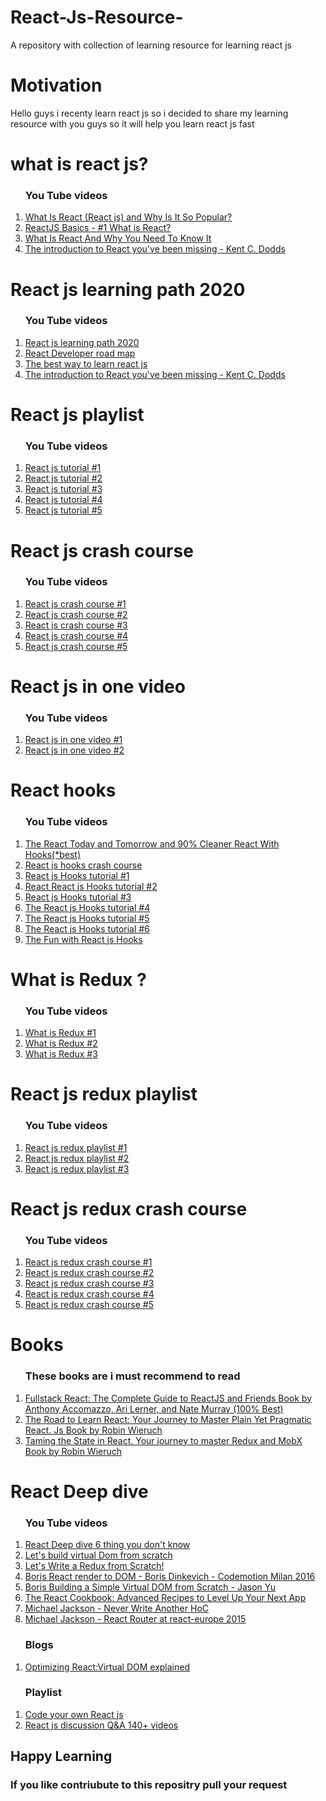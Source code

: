 # React-Js-Resource-
A repository with collection of learning resource for learning  react js  

# Motivation
<p> Hello guys i recenty learn react js so i decided to share my learning resource with you guys so it will  help you learn react js fast </p>

# what is react js?

   <ol>
    <h3>You Tube videos </h3>
    <li> <a href="https://www.youtube.com/watch?v=N3AkSS5hXMA">What Is React (React js) and  Why Is It So Popular?</a></li>
   <li> <a href="https://www.youtube.com/watch?v=JPT3bFIwJYA">ReactJS Basics - #1 What is React?</a></li> 
  <li> <a href="https://www.youtube.com/watch?v=1wZoGFF_oi4">What Is React And Why You Need To Know It</a></li>
 <li> <a href="https://youtu.be/SAIdyBFHfVU">The introduction to React you've been missing - Kent C. Dodds</a></li>
 
 </ol>

# React js learning path 2020 
  <ol>
    <h3>You Tube videos </h3>
    <li> <a href="https://www.youtube.com/watch?v=Q9Qx2Xef0do">React js learning path 2020 </a></li>
   <li> <a href="https://www.youtube.com/watch?v=PNlfbjZ3ChY">React Developer road map</a></li> 
   <li> <a href="https://www.youtube.com/watch?v=XFERYx0zP5s">The best way to learn react js </a></li> 
   <li> <a href="https://youtu.be/SAIdyBFHfVU">The introduction to React you've been missing - Kent C. Dodds</a></li>
 
  </ol>

# React js playlist 
  <ol>
    <h3>You Tube videos </h3>
    <li> <a href="https://www.youtube.com/watch?v=QFaFIcGhPoM&list=PLC3y8-rFHvwgg3vaYJgHGnModB54rxOk3">React js tutorial #1 </a></li>
   <li> <a href="https://www.youtube.com/watch?v=yZ0f1Apb5CU&list=PL4cUxeGkcC9i0_2FF-WhtRIfIJ1lXlTZR">React js tutorial #2</a></li> 
   <li> <a href="https://www.youtube.com/watch?v=DLX62G4lc44&list=PLWKjhJtqVAbkArDMazoARtNz1aMwNWmvC">React js tutorial #3</a></li> 
   <li> <a href="https://www.youtube.com/watch?v=JPT3bFIwJYA&list=PL55RiY5tL51oyA8euSROLjMFZbXaV7skS">React js tutorial #4</a></li> 
   <li> <a href="https://www.youtube.com/watch?v=pp2Jl7xkoeA&list=PL9ooVrP1hQOGN1jUBxcghKWedTVD2Ns0z">React js tutorial #5</a></li> 
   
  </ol>

# React js crash course
<ol>
    <h3>You Tube videos </h3>
    <li> <a href="https://www.youtube.com/watch?v=sBws8MSXN7A">React js crash course #1 </a></li>
   <li> <a href="https://www.youtube.com/watch?v=nvHeB32ICDM">React js crash course #2</a></li> 
   <li> <a href="https://www.youtube.com/user/programmingwithmosh">React js crash course #3</a></li> 
   <li> <a href="https://www.youtube.com/watch?v=mACw_G-okPE">React js crash course #4</a></li> 
   <li> <a href="https://www.youtube.com/watch?v=hQAHSlTtcmY">React js crash course #5</a></li> 

  </ol>

# React js in one video 
<ol>
    <h3>You Tube videos </h3>
    <li> <a href="https://www.youtube.com/watch?v=DLX62G4lc44">React js  in one video  #1 </a></li>
   <li> <a href="https://www.youtube.com/watch?v=fSp2C7QPH8M">React js  in one video  #2</a></li> 
  </ol>
 
# React hooks 

  <ol>
    <h3>You Tube videos </h3>
<li> <a href="https://youtu.be/dpw9EHDh2bM">The React Today and Tomorrow and 90% Cleaner React With Hooks(*best)</a></li>
  <li> <a href="https://youtu.be/iVRO0toVdYM"> React js hooks crash course </a></li>
    <li> <a href="https://youtube.com/playlist?list=PLC3y8-rFHvwisvxhZ135pogtX7_Oe3Q3A"> React js Hooks tutorial #1</a></li>
   <li> <a href="https://youtu.be/mxK8b99iJTg">React React js Hooks tutorial #2</a></li> 
   <li> <a href="https://youtu.be/-MlNBTSg_Ww">React js Hooks tutorial #3</a></li> 
   <li> <a href="https://youtu.be/f687hBjwFcM">The React js Hooks tutorial #4</a></li>
  <li> <a href="https://youtu.be/kKSd5F_KDkM">The React js Hooks tutorial #5</a></li>

<li> <a href="https://youtu.be/9U3IhLAnSxM">The React js Hooks tutorial #6</a></li>

<li> <a href="https://youtu.be/1jWS7cCuUXw">The Fun with React js Hooks </a></li>

  </ol>



# What is Redux ?
<ol>
    <h3>You Tube videos </h3>
    <li> <a href="https://www.youtube.com/watch?v=np8A_aW7Pew">What is Redux #1 </a></li>
    <li> <a href="https://www.youtube.com/watch?v=3sjMRS1gJys">What is Redux #2 </a></li>
    <li> <a href="https://www.youtube.com/watch?v=mhqO-VL6U2I">What is Redux #3 </a></li>
  </ol>


# React js redux playlist
<ol>
    <h3>You Tube videos </h3>
    <li> <a href="https://www.youtube.com/watch?v=9boMnm5X9ak&list=PLC3y8-rFHvwheJHvseC3I0HuYI2f46oAK">React js redux playlist #1 </a></li>
   <li> <a href="https://www.youtube.com/watch?v=DiLVAXlVYR0&list=PL6gx4Cwl9DGBbSLZjvleMwldX8jGgXV6a">React js redux playlist #2</a></li> 
   <li> <a href="https://www.youtube.com/watch?v=qrsle5quS7A&list=PL55RiY5tL51rrC3sh8qLiYHqUV3twEYU_">React js redux playlist #3</a></li> 
 </ol>
  
# React js redux crash course
<ol>
    <h3>You Tube videos </h3>
    <li> <a href="https://www.youtube.com/watch?v=93p3LxR9xfM">React js redux crash course #1 </a></li> 
    <li> <a href="https://www.youtube.com/watch?v=CVpUuw9XSjY">React js redux crash course #2 </a></li>  
    <li> <a href="https://www.youtube.com/watch?v=poQXNp9ItL4">React js redux crash course #3 </a></li>  
    <li> <a href="https://www.youtube.com/watch?v=tOtGnCBXU3U">React js redux crash course #4 </a></li>  
    <li> <a href="https://www.youtube.com/watch?v=qq1OO3m7hAE">React js redux crash course #5 </a></li>  
</ol>


# Books 

<ol>
    <h3>These books are i must recommend to read </h3>
   <li> <a href=http://80.82.78.13/get.php?md5=4266d31aa708d3e48fb1ea62933364f9&key=5D6LETCEJ3NO635D&mirr=1">Fullstack React: The Complete Guide to ReactJS and Friends
Book by Anthony Accomazzo, Ari Lerner, and Nate Murray (100% Best)</a></li>  
    <li> <a href="http://80.82.78.13/get.php?md5=1ca80d2ca01ac4fe106c899900e9eecb&key=AF00W3DKZ4J8S3SY&mirr=1">The Road to Learn React: Your Journey to Master Plain Yet Pragmatic React. Js
Book by Robin Wieruch </a></li> 
 <li> <a href="http://80.82.78.35/get.php?md5=bba3b1138bb97488b875fcb5964d3517&key=PL8KR2O3ZKMFTP0O&mirr=1">	Taming the State in React. Your journey to master Redux and MobX
Book by Robin Wieruch </a></li> 
</ol>


# React Deep dive 

<ol>  
    <h3>You Tube videos </h3>
    <li> <a href="https://www.youtube.com/watch?v=BXTU4NmMu8A&t=26s">React Deep dive 6 thing you don't know </a></li>
    <li> <a href="https://youtu.be/l2Tu0NqH0qU">Let's build virtual Dom from scratch</a></li>
 <li> <a href="https://m.youtube.com/watch?v=j9Z86CLg9YY&feature=youtu.be">Let's Write a Redux from Scratch!</a></li>
<li> <a href="https://youtu.be/ssyqOYISPco">Boris React render to DOM - Boris Dinkevich - Codemotion Milan 2016</a></li>
 

<li> <a href="https://youtu.be/85gJMUEcnkc">Boris Building a Simple Virtual DOM from Scratch - Jason Yu</a></li>

<li> <a href="https://youtu.be/lG6Z0FQj_SI">The React Cookbook: Advanced Recipes to Level Up Your Next App </a></li>


<li> <a href="https://youtu.be/BcVAq3YFiuc">Michael Jackson - Never Write Another HoC</a></li>

<li> <a href="https://youtu.be/Q6Kczrgw6ic
">Michael Jackson - React Router at react-europe 2015</a></li>

 </ol>
 


<ol>  
   
   <h3> Blogs</h3>

  <li> <a href="https://evilmartians.com/chronicles/optimizing-react-virtual-dom-explained">Optimizing React:Virtual DOM explained</a></li>
 </ol>


<ol>
<h3> Playlist </h3>

<li> <a href="https://youtube.com/playlist?list=PLNIn9uF_2Il7oTVfQtFeb83D3XWhC7oSt">Code your own React js </a></li>
<li> <a href="https://youtube.com/playlist?list=PLV5CVI1eNcJgCrPH_e6d57KRUTiDZgs0u">React js  discussion Q&A 140+  videos </a></li>
</ol>

## Happy Learning

<h3>If you like contriubute to this repositry pull your request </h3>
